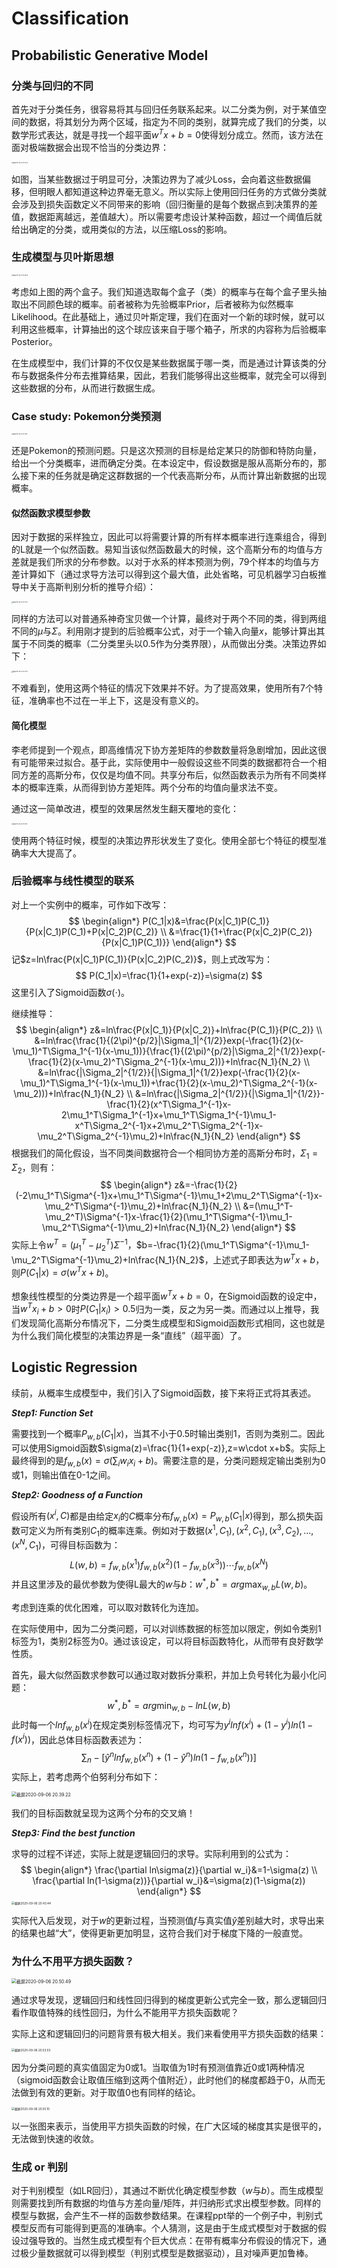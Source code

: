 # Classification

## Probabilistic Generative Model

### 分类与回归的不同

首先对于分类任务，很容易将其与回归任务联系起来。以二分类为例，对于某值空间的数据，将其划分为两个区域，指定为不同的类别，就算完成了我们的分类，以数学形式表达，就是寻找一个超平面$w^Tx+b=0$使得划分成立。然而，该方法在面对极端数据会出现不恰当的分类边界：

<img src="/Users/LightningX/Learning/ML2020/4.Classification/Note/截屏2020-08-30 14.00.35.png" alt="截屏2020-08-30 14.00.35" style="zoom:14%;" />

如图，当某些数据过于明显可分，决策边界为了减少Loss，会向着这些数据偏移，但明眼人都知道这种边界毫无意义。所以实际上使用回归任务的方式做分类就会涉及到损失函数定义不同带来的影响（回归衡量的是每个数据点到决策界的差值，数据距离越远，差值越大）。所以需要考虑设计某种函数，超过一个阈值后就给出确定的分类，或用类似的方法，以压缩Loss的影响。

### 生成模型与贝叶斯思想

<img src="/Users/LightningX/Learning/ML2020/4.Classification/Note/截屏2020-08-30 14.06.59.png" alt="截屏2020-08-30 14.06.59" style="zoom:14%;" />

考虑如上图的两个盒子。我们知道选取每个盒子（类）的概率与在每个盒子里头抽取出不同颜色球的概率。前者被称为先验概率Prior，后者被称为似然概率Likelihood。在此基础上，通过贝叶斯定理，我们在面对一个新的球时候，就可以利用这些概率，计算抽出的这个球应该来自于哪个箱子，所求的内容称为后验概率Posterior。

在生成模型中，我们计算的不仅仅是某些数据属于哪一类，而是通过计算该类的分布与数据条件分布去推算结果，因此，若我们能够得出这些概率，就完全可以得到这些数据的分布，从而进行数据生成。

### Case study: Pokemon分类预测

<img src="/Users/LightningX/Learning/ML2020/4.Classification/Note/截屏2020-08-30 14.27.18.png" alt="截屏2020-08-30 14.27.18" style="zoom:14%;" />

还是Pokemon的预测问题。只是这次预测的目标是给定某只的防御和特防向量，给出一个分类概率，进而确定分类。在本设定中，假设数据是服从高斯分布的，那么接下来的任务就是确定这群数据的一个代表高斯分布，从而计算出新数据的出现概率。

#### 似然函数求模型参数

因对于数据的采样独立，因此可以将需要计算的所有样本概率进行连乘组合，得到的L就是一个似然函数。易知当该似然函数最大的时候，这个高斯分布的均值与方差就是我们所求的分布参数。以对于水系的样本预测为例，79个样本的均值与方差计算如下（通过求导方法可以得到这个最大值，此处省略，可见机器学习白板推导中关于高斯判别分析的推导介绍）：

<img src="/Users/LightningX/Learning/ML2020/4.Classification/Note/截屏2020-08-30 14.37.02.png" alt="截屏2020-08-30 14.37.02" style="zoom:14%;" />

同样的方法可以对普通系神奇宝贝做一个计算，最终对于两个不同的类，得到两组不同的$\mu$与$\Sigma$。利用刚才提到的后验概率公式，对于一个输入向量$x$，能够计算出其属于不同类的概率（二分类里头以0.5作为分类界限），从而做出分类。决策边界如下：

<img src="/Users/LightningX/Learning/ML2020/4.Classification/Note/截屏2020-08-30 14.41.39.png" alt="截屏2020-08-30 14.41.39" style="zoom:14%;" />

不难看到，使用这两个特征的情况下效果并不好。为了提高效果，使用所有7个特征，准确率也不过在一半上下，这是没有意义的。

#### 简化模型

李老师提到一个观点，即高维情况下协方差矩阵的参数数量将急剧增加，因此这很有可能带来过拟合。基于此，实际使用中一般假设这些不同类的数据都符合一个相同方差的高斯分布，仅仅是均值不同。共享分布后，似然函数表示为所有不同类样本的概率连乘，从而得到协方差矩阵。两个分布的均值向量求法不变。

通过这一简单改进，模型的效果居然发生翻天覆地的变化：

<img src="/Users/LightningX/Learning/ML2020/4.Classification/Note/截屏2020-08-30 14.49.12.png" alt="截屏2020-08-30 14.49.12" style="zoom:14%;" />

使用两个特征时候，模型的决策边界形状发生了变化。使用全部七个特征的模型准确率大大提高了。

### 后验概率与线性模型的联系

对上一个实例中的概率，可作如下改写：
$$
\begin{align*}
P(C_1|x)&=\frac{P(x|C_1)P(C_1)}{P(x|C_1)P(C_1)+P(x|C_2)P(C_2)}
\\
&=\frac{1}{1+\frac{P(x|C_2)P(C_2)}{P(x|C_1)P(C_1)}}
\end{align*}
$$
记$z=ln\frac{P(x|C_1)P(C_1)}{P(x|C_2)P(C_2)}$，则上式改写为：
$$
P(C_1|x)=\frac{1}{1+exp(-z)}=\sigma(z)
$$
这里引入了Sigmoid函数$\sigma(\cdot)$。

继续推导：
$$
\begin{align*}
z&=ln\frac{P(x|C_1)}{P(x|C_2)}+ln\frac{P(C_1)}{P(C_2)}
\\
&=ln\frac{\frac{1}{(2\pi)^{p/2}|\Sigma_1|^{1/2}}exp(-\frac{1}{2}(x-\mu_1)^T\Sigma_1^{-1}(x-\mu_1))}{\frac{1}{(2\pi)^{p/2}|\Sigma_2|^{1/2}}exp(-\frac{1}{2}(x-\mu_2)^T\Sigma_2^{-1}(x-\mu_2))}+ln\frac{N_1}{N_2}
\\
&=ln\frac{|\Sigma_2|^{1/2}}{|\Sigma_1|^{1/2}}exp(-\frac{1}{2}(x-\mu_1)^T\Sigma_1^{-1}(x-\mu_1))+\frac{1}{2}(x-\mu_2)^T\Sigma_2^{-1}(x-\mu_2)))+ln\frac{N_1}{N_2}
\\
&=ln\frac{|\Sigma_2|^{1/2}}{|\Sigma_1|^{1/2}}-\frac{1}{2}(x^T\Sigma_1^{-1}x-2\mu_1^T\Sigma_1^{-1}x+\mu_1^T\Sigma_1^{-1}\mu_1-x^T\Sigma_2^{-1}x+2\mu_2^T\Sigma_2^{-1}x-\mu_2^T\Sigma_2^{-1}\mu_2)+ln\frac{N_1}{N_2}
\end{align*}
$$
根据我们的简化假设，当不同类间数据符合一个相同协方差的高斯分布时，$\Sigma_1=\Sigma_2$，则有：
$$
\begin{align*}
z&=-\frac{1}{2}(-2\mu_1^T\Sigma^{-1}x+\mu_1^T\Sigma^{-1}\mu_1+2\mu_2^T\Sigma^{-1}x-\mu_2^T\Sigma^{-1}\mu_2)+ln\frac{N_1}{N_2}
\\
&=(\mu_1^T-\mu_2^T)\Sigma^{-1}x-\frac{1}{2}(\mu_1^T\Sigma^{-1}\mu_1-\mu_2^T\Sigma^{-1}\mu_2)+ln\frac{N_1}{N_2}
\end{align*}
$$
实际上令$w^T=(\mu_1^T-\mu_2^T)\Sigma^{-1}$，$b=-\frac{1}{2}(\mu_1^T\Sigma^{-1}\mu_1-\mu_2^T\Sigma^{-1}\mu_2)+ln\frac{N_1}{N_2}$，上述式子即表达为$w^Tx+b$，则$P(C_1|x)=\sigma(w^Tx+b)$。

想象线性模型的分类边界是一个超平面$w^Tx+b=0$，在Sigmoid函数的设定中，当$w^Tx_i+b>0$时$P(C_1|x_i)>0.5$归为一类，反之为另一类。而通过以上推导，我们发现简化高斯分布情况下，二分类生成模型和Sigmoid函数形式相同，这也就是为什么我们简化模型的决策边界是一条“直线”（超平面）了。

## Logistic Regression

续前，从概率生成模型中，我们引入了Sigmoid函数，接下来将正式将其表述。

***Step1: Function Set***

需要找到一个概率$P_{w,b}(C_1|x)$，当其不小于0.5时输出类别1，否则为类别二。因此可以使用Sigmoid函数$\sigma(z)=\frac{1}{1+exp(-z)},z=w\cdot x+b$。实际上最终得到的是$f_{w,b}(x)=\sigma(\sum_i w_ix_i+b)$。需要注意的是，分类问题规定输出类别为0或1，则输出值在0-1之间。

***Step2: Goodness of a Function***

假设所有$(x^i,C)$都是由给定$x_i$的$C$概率分布$f_{w,b}(x)=P_{w,b}(C_1|x)$得到，那么损失函数可定义为所有类别$C_1$的概率连乘。例如对于数据$(x^1,C_1),(x^2,C_1),(x^3,C_2),...,(x^N,C_1)$，可得目标函数为：
$$
L(w,b)=f_{w,b}(x^1)f_{w,b}(x^2)(1-f_{w,b}(x^3))\cdots f_{w,b}(x^N)
$$
并且这里涉及的最优参数为使得L最大的$w$与$b$：$w^*,b^*=arg\max_{w,b}L(w,b)$。

考虑到连乘的优化困难，可以取对数转化为连加。

在实际使用中，因为二分类问题，可以对训练数据的标签加以限定，例如令类别1标签为1，类别2标签为0。通过该设定，可以将目标函数特化，从而带有良好数学性质。

首先，最大似然函数求参数可以通过取对数拆分乘积，并加上负号转化为最小化问题：
$$
w^*,b^*=arg\min_{w,b}-lnL(w,b)
$$
此时每一个$l nf_{w,b}(x^i)$在规定类别标签情况下，均可写为$y^ilnf(x^i)+(1-y^i)ln(1-f(x^i))$，因此总体目标函数表述为：
$$
\sum_n-[\hat{y}^nlnf_{w,b}(x^n)+(1-\hat{y}^n)ln(1-f_{w,b}(x^n))]
$$
实际上，若考虑两个伯努利分布如下：

<img src="/Users/LightningX/Learning/ML2020/4.Classification/Note/截屏2020-09-06 20.39.22.png" alt="截屏2020-09-06 20.39.22" style="zoom:50%;" />

我们的目标函数就呈现为这两个分布的交叉熵！

***Step3: Find the best function***

求导的过程不详述，实际上就是逻辑回归的求导。实际利用到的公式为：
$$
\begin{align*}
\frac{\partial ln\sigma(z)}{\partial w_i}&=1-\sigma(z)
\\
\frac{\partial ln(1-\sigma(z))}{\partial w_i}&=\sigma(z)(1-\sigma(z))
\end{align*}
$$
<img src="/Users/LightningX/Learning/ML2020/4.Classification/Note/截屏2020-09-06 20.43.44.png" alt="截屏2020-09-06 20.43.44" style="zoom:33%;" />

实际代入后发现，对于$w$的更新过程，当预测值$f$与真实值$\hat{y}$差别越大时，求导出来的结果也越“大”，使得更新更加明显，这符合我们对于梯度下降的一般直觉。

### 为什么不用平方损失函数？

<img src="/Users/LightningX/Learning/ML2020/4.Classification/Note/截屏2020-09-06 20.50.49.png" alt="截屏2020-09-06 20.50.49" style="zoom:50%;" />

通过求导发现，逻辑回归和线性回归得到的梯度更新公式完全一致，那么逻辑回归看作取值特殊的线性回归，为什么不能用平方损失函数呢？

实际上这和逻辑回归的问题背景有极大相关。我们来看使用平方损失函数的结果：

<img src="/Users/LightningX/Learning/ML2020/4.Classification/Note/截屏2020-09-06 20.53.03.png" alt="截屏2020-09-06 20.53.03" style="zoom:33%;" />

因为分类问题的真实值固定为0或1。当取值为1时有预测值靠近0或1两种情况（sigmoid函数会让取值压缩到这两个值附近），此时他们的梯度都趋于0，从而无法做到有效的更新。对于取值0也有同样的结论。

<img src="/Users/LightningX/Library/Application Support/typora-user-images/截屏2020-09-06 20.55.10.png" alt="截屏2020-09-06 20.55.10" style="zoom:33%;" />

以一张图来表示，当使用平方损失函数的时候，在广大区域的梯度其实是很平的，无法做到快速的收敛。

### 生成 or 判别

对于判别模型（如LR回归），其通过不断优化确定模型参数（$w$与$b$）。而生成模型则需要找到所有数据的均值与方差向量/矩阵，并归纳形式求出模型参数。同样的模型与数据，会产生不一样的函数参数结果。在课程ppt举的一个例子中，判别式模型反而有可能得到更高的准确率。个人猜测，这是由于生成式模型对于数据的假设过强导致的。当然生成式模型有个巨大优点：在带有概率分布假设的情况下，通过极少量数据就可以得到模型（判别式模型是数据驱动），且对噪声更加鲁棒。